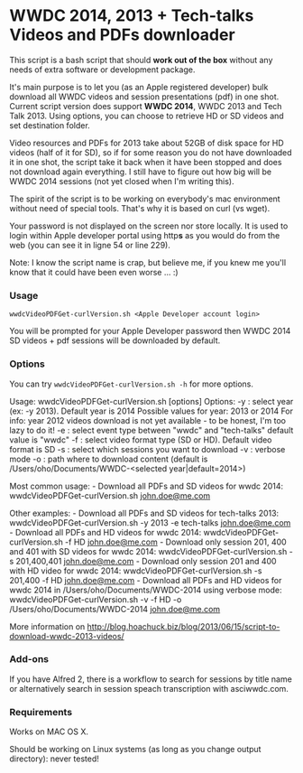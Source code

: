 WWDC 2014, 2013 + Tech-talks Videos and PDFs downloader
================

This script is a bash script that should **work out of the box** without any needs of extra software or development package.

It's main purpose is to let you (as an Apple registered developer) bulk download all WWDC videos and session presentations (pdf) in one shot.
Current script version does support **WWDC 2014**, WWDC 2013 and Tech Talk 2013.
Using options, you can choose to retrieve HD or SD videos and set destination folder.

Video resources and PDFs for 2013 take about 52GB of disk space for HD videos (half of it for SD), so if for some reason you do not have downloaded it in one shot, the script take it back when it have been stopped and does not download again everything. I still have to figure out how big will be WWDC 2014 sessions (not yet closed when I'm writing this).

The spirit of the script is to be working on everybody's mac environment without need of special tools. That's why it is based on curl (vs wget).

Your password is not displayed on the screen nor store locally. It is used to login within Apple developer portal using http**s** as you would do from the web (you can see it in ligne 54 or line 229).

Note: I know the script name is crap, but believe me, if you knew me you'll know that it could have been even worse ... :)

### Usage
`wwdcVideoPDFGet-curlVersion.sh <Apple Developer account login>`

You will be prompted for your Apple Developer password then WWDC 2014 SD videos + pdf sessions will be downloaded by default.

### Options
You can try `wwdcVideoPDFGet-curlVersion.sh -h` for more options.

Usage: 	wwdcVideoPDFGet-curlVersion.sh [options] <Apple dev login>
Options:
	-y <year>: select year (ex: -y 2013). Default year is 2014
		Possible values for year: 2013 or 2014
		For info: year 2012 videos download is not yet available - to be honest, I'm too lazy to do it!
	-e <event>: select event type between "wwdc" and "tech-talks"
		default value is "wwdc"
	-f <format>: select video format type (SD or HD). Default video format is SD
	-s <comma separated session numbers>: select which sessions you want to download
	-v : verbose mode
	-o <output path>: path where to download content (default is /Users/oho/Documents/WWDC-<selected year|default=2014>)


Most common usage:
	- Download all PDFs and SD videos for wwdc 2014:
			wwdcVideoPDFGet-curlVersion.sh john.doe@me.com

Other examples:
	- Download all PDFs and SD videos for tech-talks 2013:
			wwdcVideoPDFGet-curlVersion.sh -y 2013 -e tech-talks john.doe@me.com
	- Download all PDFs and HD videos for wwdc 2014:
			wwdcVideoPDFGet-curlVersion.sh -f HD john.doe@me.com
	- Download only session 201, 400 and 401 with SD videos for wwdc 2014:
			wwdcVideoPDFGet-curlVersion.sh -s 201,400,401 john.doe@me.com
	- Download only session 201 and 400 with HD video for wwdc 2014:
			wwdcVideoPDFGet-curlVersion.sh -s 201,400 -f HD john.doe@me.com
	- Download all PDFs and HD videos for wwdc 2014 in /Users/oho/Documents/WWDC-2014 using verbose mode:
			wwdcVideoPDFGet-curlVersion.sh -v -f HD -o /Users/oho/Documents/WWDC-2014 john.doe@me.com
		

More information on http://blog.hoachuck.biz/blog/2013/06/15/script-to-download-wwdc-2013-videos/

### Add-ons
If you have Alfred 2, there is a workflow to search for sessions by title name or alternatively search in session speach transcription with asciwwdc.com.


### Requirements
Works on MAC OS X.

Should be working on Linux systems (as long as you change output directory): never tested!

